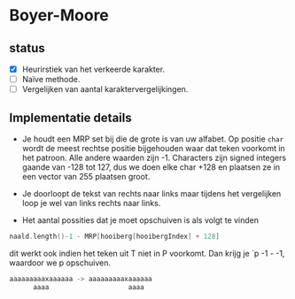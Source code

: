 # Boyer-Moore

## status
- [x] Heurirstiek van het verkeerde karakter.
- [ ] Naïve methode.
- [ ] Vergelijken van aantal karaktervergelijkingen.

## Implementatie details
- Je houdt een MRP set bij die de grote is van uw alfabet. Op positie `char` wordt
de meest rechtse positie bijgehouden waar dat teken voorkomt in het patroon. Alle
andere waarden zijn -1. Characters zijn signed integers gaande van -128 tot 127, dus we doen elke char +128 en 
plaatsen ze in een vector van 255 plaatsen groot.

- Je doorloopt de tekst van rechts naar links maar tijdens het vergelijken loop je wel 
van links rechts naar links.

- Het aantal possities dat je moet opschuiven is als volgt te vinden
```cpp
naald.length()-1 - MRP[hooiberg[hooibergIndex] + 128]
````
dit werkt ook  indien het teken uit T niet in P voorkomt. Dan krijg je `p -1 - -1, waardoor 
we p opschuiven.
```cpp
aaaaaaaaaxaaaaaa -> aaaaaaaaaxaaaaaa 
      aaaa                    aaaa
```